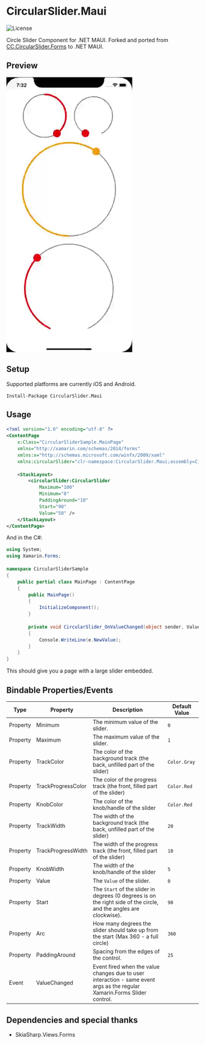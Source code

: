 # CircularSlider.Maui
![License](https://img.shields.io/github/license/adam--/CircularSlider.Maui)

Circle Slider Component for .NET MAUI. Forked and ported from [CC.CircularSlider.Forms](https://github.com/codechem/CC.CircularSlider.Forms) to .NET MAUI.
## Preview
![](preview.gif)


## Setup

Supported platforms are currently iOS and Android.

```
Install-Package CircularSlider.Maui
```

## Usage

```xml
<?xml version="1.0" encoding="utf-8" ?>
<ContentPage
    x:Class="CircularSliderSample.MainPage"
    xmlns="http://xamarin.com/schemas/2014/forms"
    xmlns:x="http://schemas.microsoft.com/winfx/2009/xaml"
    xmlns:circularSlider="clr-namespace:CircularSlider.Maui;assembly=CircularSlider.Maui">

    <StackLayout>
        <circularSlider:CircularSlider
            Maximum="100"
            Minimum="0"
            PaddingAround="10"
            Start="90"
            Value="50" />
    </StackLayout>
</ContentPage>
```

And in the C#:

```c#
using System;
using Xamarin.Forms;

namespace CircularSliderSample
{
    public partial class MainPage : ContentPage
    {
        public MainPage()
        {
            InitializeComponent();
        }

        private void CircularSlider_OnValueChanged(object sender, ValueChangedEventArgs e)
        {
            Console.WriteLine(e.NewValue);
        }
    }
}
```

This should give you a page with a large slider embedded.

## Bindable Properties/Events

| Type       | Property                  | Description                                                                                                                         | Default Value              |
|------------|---------------------------|-------------------------------------------------------------------------------------------------------------------------------------|----------------------------|
| Property   | Minimum                   | The minimum value of the slider.                                                                                                    | `0`                        |
| Property   | Maximum                   | The maximum value of the slider.                                                                                                    | `1`                        |
| Property   | TrackColor                | The color of the background track (the back, unfilled part of the slider)                                                           | `Color.Gray`               |
| Property   | TrackProgressColor        | The color of the progress track (the front, filled part of the slider)                                                              | `Color.Red`                |
| Property   | KnobColor                 | The color of the knob/handle of the slider                                                                                          | `Color.Red`                |
| Property   | TrackWidth                | The width of the background track (the back, unfilled part of the slider)                                                           | `20`                       |
| Property   | TrackProgressWidth        | The width of the progress track (the front, filled part of the slider)                                                              | `10`                       |
| Property   | KnobWidth                 | The width of the knob/handle of the slider                                                                                          | `5`                        |
| Property   | Value                     | The `Value` of the slider.                                                                                                          | `0`                        |
| Property   | Start                     | The `Start` of the slider in degrees (0 degrees is on the right side of the circle, and the angles are clockwise).                  | `90`                       |
| Property   | Arc                       | How many degrees the slider should take up from the start (Max 360 - a full circle)                                                 | `360`                      |
| Property   | PaddingAround             | Spacing from the edges of the control.                                                                                              | `25`                       |
| Event      | ValueChanged              | Event fired when the value changes due to user interaction - same event args as the regular Xamarin.Forms Slider control.           |                            |


## Dependencies and special thanks

- SkiaSharp.Views.Forms
